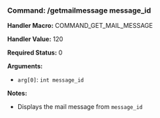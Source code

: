 ### Command: /getmailmessage message_id

**Handler Macro:** COMMAND_GET_MAIL_MESSAGE

**Handler Value:** 120

**Required Status:** 0

**Arguments:**
- `arg[0]`: `int message_id`

**Notes:**
- Displays the mail message from `message_id`